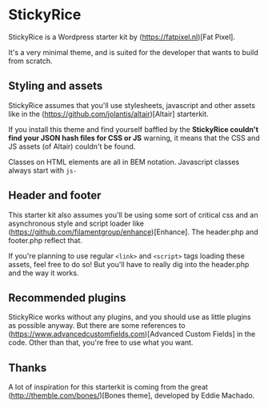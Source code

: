 # StickyRice

StickyRice is a Wordpress starter kit by (https://fatpixel.nl)[Fat Pixel].

It's a very minimal theme, and is suited for the developer that wants to build from scratch.

## Styling and assets

StickyRice assumes that you'll use stylesheets, javascript and other assets like in the (https://github.com/jolantis/altair)[Altair] starterkit.

If you install this theme and find yourself baffled by the **StickyRice couldn't find your JSON hash files for CSS or JS** warning, it means that the CSS and JS assets (of Altair) couldn't be found.

Classes on HTML elements are all in BEM notation. Javascript classes always start with ``js-``

## Header and footer

This starter kit also assumes you'll be using some sort of critical css and an asynchronous style and script loader like (https://github.com/filamentgroup/enhance)[Enhance]. The header.php and footer.php reflect that. 

If you're planning to use regular ``<link>`` and ``<script>`` tags loading these assets, feel free to do so! But you'll have to really dig into the header.php and the way it works.

## Recommended plugins

StickyRice works without any plugins, and you should use as little plugins as possible anyway. But there are some references to (https://www.advancedcustomfields.com)[Advanced Custom Fields] in the code. Other than that, you're free to use what you want.

## Thanks

A lot of inspiration for this starterkit is coming from the great (http://themble.com/bones/)[Bones theme], developed by Eddie Machado.
